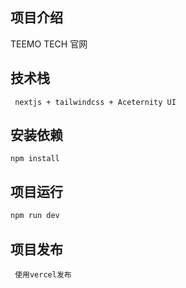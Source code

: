 ## 项目介绍

TEEMO TECH 官网

## 技术栈

```
 nextjs + tailwindcss + Aceternity UI
```

## 安装依赖

```
npm install
```

## 项目运行

```bash
npm run dev
```

## 项目发布

```
 使用vercel发布
```
